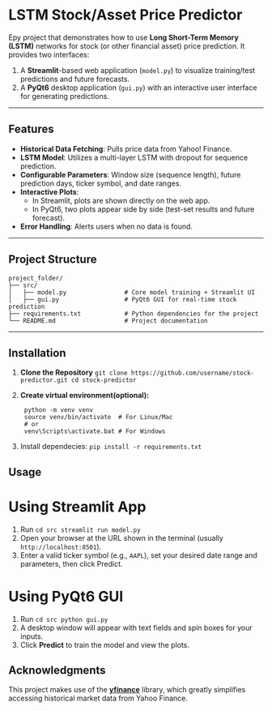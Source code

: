 # LSTM Stock/Asset Price Predictor

Еру project that demonstrates how to use **Long Short-Term Memory (LSTM)** networks for stock (or other financial asset) price prediction. It provides two interfaces:
1. A **Streamlit**-based web application (`model.py`) to visualize training/test predictions and future forecasts.
2. A **PyQt6** desktop application (`gui.py`) with an interactive user interface for generating predictions.


---

## Features
- **Historical Data Fetching**: Pulls price data from Yahoo! Finance.
- **LSTM Model**: Utilizes a multi-layer LSTM with dropout for sequence prediction.
- **Configurable Parameters**: Window size (sequence length), future prediction days, ticker symbol, and date ranges.
- **Interactive Plots**: 
  - In Streamlit, plots are shown directly on the web app.
  - In PyQt6, two plots appear side by side (test-set results and future forecast).
- **Error Handling**: Alerts users when no data is found.

---

## Project Structure
```
project_folder/
├── src/
│   ├── model.py                # Core model training + Streamlit UI 
│   ├── gui.py                  # PyQt6 GUI for real-time stock prediction
├── requirements.txt            # Python dependencies for the project
└── README.md                   # Project documentation
```

---

## Installation

1. **Clone the Repository**
`git clone https://github.com/username/stock-predictor.git
 cd stock-predictor`

2. **Create virtual environment(optional):**
   ```
    python -m venv venv
    source venv/bin/activate  # For Linux/Mac
    # or
    venv\Scripts\activate.bat # For Windows
   ```
3. Install dependecies:
   `pip install -r requirements.txt`

## Usage

# Using Streamlit App

1. Run
  `
  cd src
  streamlit run model.py
  `
3. Open your browser at the URL shown in the terminal (usually `http://localhost:8501`).
4. Enter a valid ticker symbol (e.g., `AAPL`), set your desired date range and parameters, then click Predict.

# Using PyQt6 GUI

1. Run
   `
   cd src
   python gui.py
   `
3. A desktop window will appear with text fields and spin boxes for your inputs.
4. Click **Predict** to train the model and view the plots.

   
## Acknowledgments

This project makes use of the **[yfinance](https://pypi.org/project/yfinance/)** library, which greatly simplifies accessing historical market data from Yahoo Finance.
